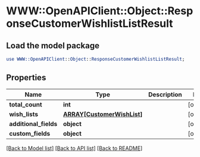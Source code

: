 # WWW::OpenAPIClient::Object::ResponseCustomerWishlistListResult

## Load the model package
```perl
use WWW::OpenAPIClient::Object::ResponseCustomerWishlistListResult;
```

## Properties
Name | Type | Description | Notes
------------ | ------------- | ------------- | -------------
**total_count** | **int** |  | [optional] 
**wish_lists** | [**ARRAY[CustomerWishList]**](CustomerWishList.md) |  | [optional] 
**additional_fields** | **object** |  | [optional] 
**custom_fields** | **object** |  | [optional] 

[[Back to Model list]](../README.md#documentation-for-models) [[Back to API list]](../README.md#documentation-for-api-endpoints) [[Back to README]](../README.md)


